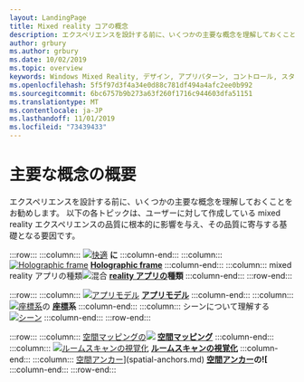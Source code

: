 ```yaml
---
layout: LandingPage
title: Mixed reality コアの概念
description: エクスペリエンスを設計する前に、いくつかの主要な概念を理解しておくことをお勧めします。 以下の各トピックは、ユーザーに対して作成している mixed reality エクスペリエンスの品質に根本的に影響を与え、その品質に寄与する基礎となる要因です。
author: grbury
ms.author: grbury
ms.date: 10/02/2019
ms.topic: overview
keywords: Windows Mixed Reality, デザイン, アプリパターン, コントロール, スタイル, HoloLens, 相互作用, UX 要素, 動作, 構成要素
ms.openlocfilehash: 5f5f97d3f4a34e0d88c781df494a4afc2ee0b992
ms.sourcegitcommit: 6bc6757b9b273a63f260f1716c944603dfa51151
ms.translationtype: MT
ms.contentlocale: ja-JP
ms.lasthandoff: 11/01/2019
ms.locfileid: "73439433"
---
```

# <a name="core-concepts-overview"></a>主要な概念の概要

エクスペリエンスを設計する前に、いくつかの主要な概念を理解しておくことをお勧めします。 以下の各トピックは、ユーザーに対して作成している mixed reality エクスペリエンスの品質に根本的に影響を与え、その品質に寄与する基礎となる要因です。 

:::row:::
    :::column:::
       [![快適](images/comfort-chart.PNG)](comfort.md)  **[](comfort.md)に**
    :::column-end:::
    :::column:::
       [![Holographic frame](images/destinationmars-750px.png)](holographic-frame.md)  **[Holographic frame](holographic-frame.md)**
    :::column-end:::
    :::column:::
       mixed reality アプリの種類[![](images/enhancedenvironmentapps-640px.jpg)](types-of-mixed-reality-apps.md)混合 **[reality アプリの](types-of-mixed-reality-apps.md)種類**
    :::column-end:::
:::row-end:::

:::row:::
    :::column:::
       [![アプリモデル](images/teleportation-640px.png)](app-model.md) **[アプリモデル](app-model.md)**
    :::column-end:::
    :::column:::
        [![座標系](images/coordinate-systems.PNG)](coordinate-systems.md)の **[座標](coordinate-systems.md)系**
    :::column-end:::
    :::column:::
        シーンについて理解する[![シーン](images/scene-understanding.png)](scene-understanding.md)  **[](scene-understanding.md)**
    :::column-end:::
:::row-end:::

:::row:::
    :::column:::
       [空間マッピングの![](images/surfacereconstruction.jpg)](spatial-mapping.md) **[空間マッピング](spatial-mapping.md)**
    :::column-end:::
    :::column:::
       [![ルームスキャンの視覚化](images/sr-mixedworld-140429-8pm-00068-1000px.png)](room-scan-visualization.md) **[ルームスキャンの視覚化](room-scan-visualization.md)**
    :::column-end:::
    :::column:::
       [空間アンカー](images/azurespatialanchors.jpg)](spatial-anchors.md) **[空間アンカー](spatial-anchors.md)の![**
    :::column-end:::
:::row-end:::


<br>

<br>

